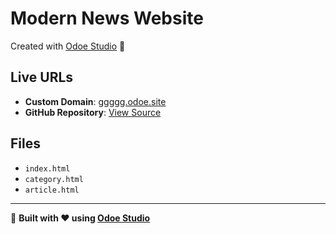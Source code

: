 # Modern News Website

Created with [Odoe Studio](https://odoe.studio) 🚀

## Live URLs
- **Custom Domain**: [ggggg.odoe.site](https://ggggg.odoe.site)
- **GitHub Repository**: [View Source](https://github.com/odoedev/odoe-ggggg)

## Files
- `index.html`
- `category.html`
- `article.html`

---

🌟 **Built with ❤️ using [Odoe Studio](https://odoe.studio)**